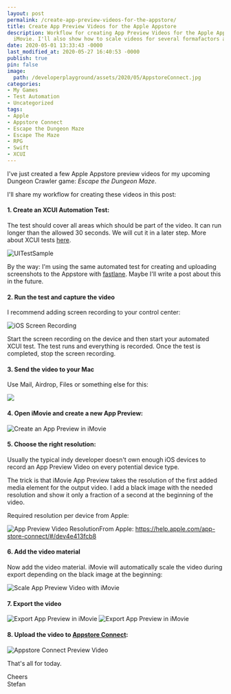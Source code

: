 ```yaml
---
layout: post
permalink: /create-app-preview-videos-for-the-appstore/
title: Create App Preview Videos for the Apple Appstore
description: Workflow for creating App Preview Videos for the Apple Appstore with
  iMovie. I'll also show how to scale videos for several formafactors and device.
date: 2020-05-01 13:33:43 -0000
last_modified_at: 2020-05-27 16:40:53 -0000
publish: true
pin: false
image:
  path: /developerplayground/assets/2020/05/AppstoreConnect.jpg
categories:
- My Games
- Test Automation
- Uncategorized
tags:
- Apple
- Appstore Connect
- Escape the Dungeon Maze
- Escape The Maze
- RPG
- Swift
- XCUI
---
```

I've just created a few Apple Appstore preview videos for my upcoming Dungeon Crawler game: _Escape the Dungeon Maze_.

I'll share my workflow for creating these videos in this post:

#### 1. Create an XCUI Automation Test:

The test should cover all areas which should be part of the video. It can run longer than the allowed 30 seconds. We will cut it in a later step. More about XCUI tests [here](/xcui-tests-scenekit).

![UITestSample](/developerplayground/assets/2020/05/UITestSample.png)

By the way: I'm using the same automated test for creating and uploading screenshots to the Appstore with [fastlane](https://fastlane.tools). Maybe I'll write a post about this in the future.

#### 2. Run the test and capture the video

I recommend adding screen recording to your control center:

![iOS Screen Recording](/developerplayground/assets/2020/05/ScreenRecord.jpg)

Start the screen recording on the device and then start your automated XCUI test. The test runs and everything is recorded. Once the test is completed, stop the screen recording.

#### 3. Send the video to your Mac

Use Mail, Airdrop, Files or something else for this:

![](/developerplayground/assets/2020/05/ShareRecordedVideo.jpg)

#### 4. Open iMovie and create a new App Preview:

![Create an App Preview in iMovie](/developerplayground/assets/2020/05/CreateAppPreview.jpg)

#### 5. Choose the right resolution:

Usually the typical indy developer doesn't own enough iOS devices to record an App Preview Video on every potential device type.

The trick is that iMovie App Preview takes the resolution of the first added media element for the output video. I add a black image with the needed resolution and show it only a fraction of a second at the beginning of the video.

Required resolution per device from Apple:

![App Preview Video Resolution](/developerplayground/assets/2020/05/AppPreviewResolutions.jpg)From Apple: <https://help.apple.com/app-store-connect/#/dev4e413fcb8>

#### 6. Add the video material

Now add the video material. iMovie will automatically scale the video during export depending on the black image at the beginning:

![Scale App Preview Video with iMovie](/developerplayground/assets/2020/05/BlackImageToScale.jpg)

#### 7. Export the video

![Export App Preview in iMovie](/developerplayground/assets/2020/05/ExportAppStore1.jpg) ![Export App Preview in iMovie](/developerplayground/assets/2020/05/ExportAppStore2.jpg)

#### 8. Upload the video to [Appstore Connect](https://appstoreconnect.apple.com):

![Appstore Connect Preview Video](/developerplayground/assets/2020/05/AppstoreConnect.jpg)

That's all for today.

Cheers  
Stefan
